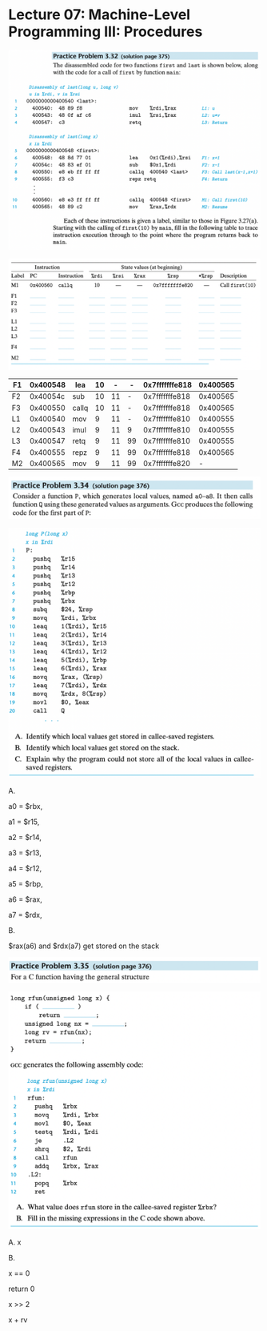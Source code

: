 # Lecture 07: Machine-Level Programming III: Procedures

![Screenshot 2022-09-25 at 21.35.53.png](Lecture%2007%20Machine-Level%20Programming%20III%20Procedure%20a0c11943cae549609d17f0f25b9783f6/Screenshot_2022-09-25_at_21.35.53.png)

![Screenshot 2022-09-25 at 21.35.58.png](Lecture%2007%20Machine-Level%20Programming%20III%20Procedure%20a0c11943cae549609d17f0f25b9783f6/Screenshot_2022-09-25_at_21.35.58.png)

| F1 | 0x400548 | lea | 10 | - | - | 0x7fffffffe818 | 0x400565 |
| --- | --- | --- | --- | --- | --- | --- | --- |
| F2 | 0x40054c | sub | 10 | 11 | - | 0x7fffffffe818 | 0x400565 |
| F3 | 0x400550 | callq | 10 | 11 | - | 0x7fffffffe818 | 0x400565 |
| L1 | 0x400540 | mov | 9 | 11 | - | 0x7fffffffe810 | 0x400555 |
| L2 | 0x400543 | imul | 9 | 11 | 9 | 0x7fffffffe810 | 0x400555 |
| L3 | 0x400547 | retq | 9 | 11 | 99 | 0x7fffffffe810 | 0x400555 |
| F4 | 0x400555 | repz | 9 | 11 | 99 | 0x7fffffffe818 | 0x400565 |
| M2 | 0x400565 | mov | 9 | 11 | 99 | 0x7fffffffe820 | - |

![Screenshot 2022-09-25 at 21.49.50.png](Lecture%2007%20Machine-Level%20Programming%20III%20Procedure%20a0c11943cae549609d17f0f25b9783f6/Screenshot_2022-09-25_at_21.49.50.png)

![Screenshot 2022-09-25 at 21.49.54.png](Lecture%2007%20Machine-Level%20Programming%20III%20Procedure%20a0c11943cae549609d17f0f25b9783f6/Screenshot_2022-09-25_at_21.49.54.png)

A.

a0 = $rbx,

a1 = $r15,

a2 = $r14,

a3 = $r13,

a4 = $r12,

a5 = $rbp,

a6 = $rax,

a7 = $rdx,

B.

$rax(a6) and $rdx(a7) get stored on the stack

![Screenshot 2022-09-25 at 21.49.24.png](Lecture%2007%20Machine-Level%20Programming%20III%20Procedure%20a0c11943cae549609d17f0f25b9783f6/Screenshot_2022-09-25_at_21.49.24.png)

![Screenshot 2022-09-25 at 21.49.28.png](Lecture%2007%20Machine-Level%20Programming%20III%20Procedure%20a0c11943cae549609d17f0f25b9783f6/Screenshot_2022-09-25_at_21.49.28.png)

A. x

B.

x == 0

return 0

x >> 2

x + rv
